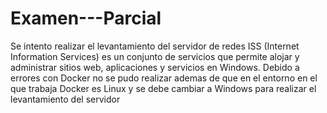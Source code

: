 # Examen---Parcial
Se intento realizar el levantamiento del servidor de redes ISS (Internet Information Services) es un conjunto de servicios que permite alojar y administrar sitios web, aplicaciones y servicios en Windows.
Debido a errores con Docker no se pudo realizar ademas de que en el entorno en el que trabaja Docker es Linux y se debe cambiar a Windows para realizar el levantamiento del servidor 
